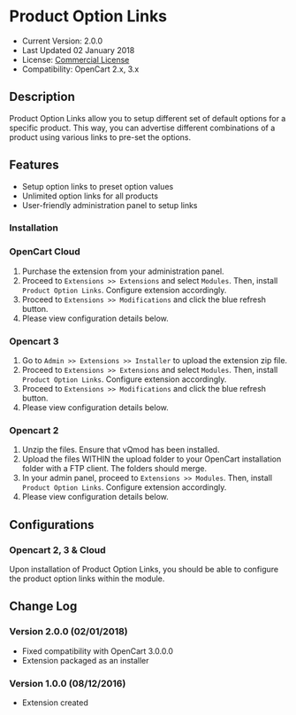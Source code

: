 # Product Option Links

* Current Version: 2.0.0
* Last Updated 02 January 2018
* License: [Commercial License][1]
* Compatibility: OpenCart 2.x, 3.x


[1]: https://www.marketinsg.com/usage-license

## Description

Product Option Links allow you to setup different set of default options for a specific product. 
This way, you can advertise different combinations of a product using various links to pre-set the options.

## Features

* Setup option links to preset option values
* Unlimited option links for all products
* User-friendly administration panel to setup links

### Installation

### OpenCart Cloud

1. Purchase the extension from your administration panel.
2. Proceed to `Extensions >> Extensions` and select `Modules`. Then, install `Product Option Links`. Configure extension accordingly.
3. Proceed to `Extensions >> Modifications` and click the blue refresh button.
4. Please view configuration details below.

### Opencart 3

1. Go to `Admin >> Extensions >> Installer` to upload the extension zip file.
2. Proceed to `Extensions >> Extensions` and select `Modules`. Then, install `Product Option Links`. Configure extension accordingly.
3. Proceed to `Extensions >> Modifications` and click the blue refresh button.
4. Please view configuration details below.

### Opencart 2

1. Unzip the files. Ensure that vQmod has been installed.
2. Upload the files WITHIN the upload folder to your OpenCart installation folder with a FTP client. The folders should merge.
3. In your admin panel, proceed to `Extensions >> Modules`. Then, install `Product Option Links`. Configure extension accordingly.
4. Please view configuration details below.

## Configurations

### Opencart 2, 3 & Cloud

Upon installation of Product Option Links, you should be able to configure the product option links within the module.

## Change Log

### Version 2.0.0 (02/01/2018)
* Fixed compatibility with OpenCart 3.0.0.0
* Extension packaged as an installer
### Version 1.0.0 (08/12/2016)
* Extension created

